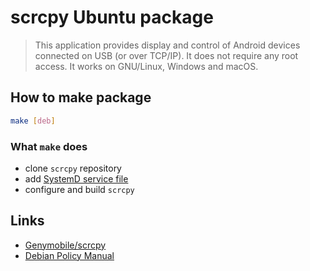 # scrcpy Ubuntu package

> This application provides display and control
> of Android devices connected on USB (or over TCP/IP).
> It does not require any root access.
> It works on GNU/Linux, Windows and macOS.

## How to make package

```bash
make [deb]
```

### What `make` does

- clone `scrcpy` repository
- add [SystemD service file](https://github.com/invasy/scrcpy-deb/blob/master/scrcpy.service)
- configure and build `scrcpy`

## Links

- [Genymobile/scrcpy](https://github.com/Genymobile/scrcpy/)
- [Debian Policy Manual](https://www.debian.org/doc/debian-policy/)
